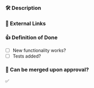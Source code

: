### :hammer_and_wrench: Description

<!-- What code changed, and why? -->


### :link: External Links

<!-- JIRA Issues, RFC, etc. -->


### :+1: Definition of Done

- [ ] New functionality works?
- [ ] Tests added?

### :thinking: Can be merged upon approval?

:white_check_mark:
<!-- if NO user :x: instead -->
